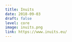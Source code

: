 ```yaml
---
title: Inuits
date: 2018-09-03
draft: false
level: core
image: inuits.png
link: https://www.inuits.eu/
---
```



